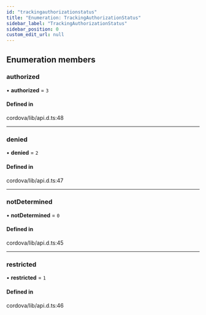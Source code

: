 ```yaml
---
id: "trackingauthorizationstatus"
title: "Enumeration: TrackingAuthorizationStatus"
sidebar_label: "TrackingAuthorizationStatus"
sidebar_position: 0
custom_edit_url: null
---
```


## Enumeration members

### authorized

• **authorized** = `3`

#### Defined in

cordova/lib/api.d.ts:48

___

### denied

• **denied** = `2`

#### Defined in

cordova/lib/api.d.ts:47

___

### notDetermined

• **notDetermined** = `0`

#### Defined in

cordova/lib/api.d.ts:45

___

### restricted

• **restricted** = `1`

#### Defined in

cordova/lib/api.d.ts:46
